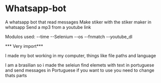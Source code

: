 # Whatsapp-bot
A whatsapp bot that read messages 
Make stiker with the stiker maker in whatsapp 
Send a mp3 from a youtube link

Modulos used:
--time 
--Selenium
--os
--fnmatch
--youtube_dl


*** Very import***

I made my bot working in my computer, things like file paths and language

I am a brasilian so i made the seleiun find elemets with text in portuguese and send messages in Portuguese 
if you want to use you need to change thats parts 
